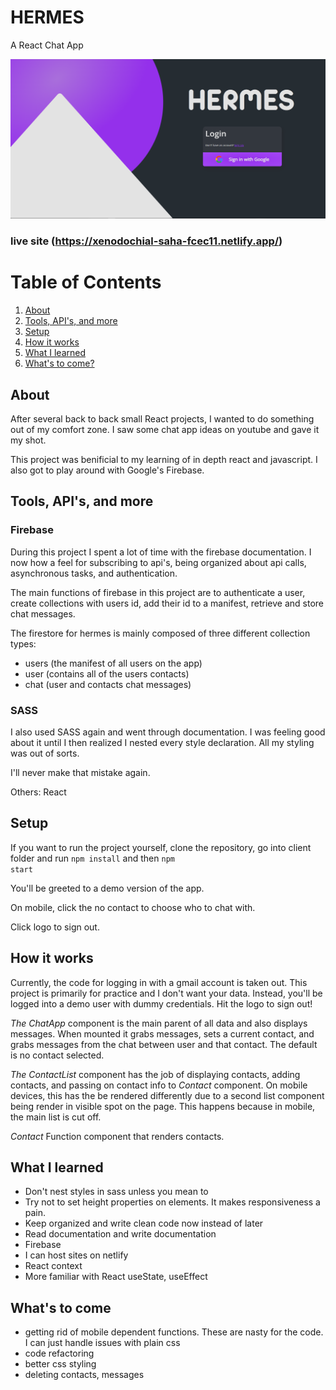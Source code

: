 
# HERMES
A React Chat App

 ![Login Screen](/client/src/images/screenshot.png)

### live site (https://xenodochial-saha-fcec11.netlify.app/)

# Table of Contents
1. [About](#whatitdoes)
2. [Tools, API's, and more](#tools)
3. [Setup](#setup)
4. [How it works](#howit)
5. [What I learned](#learned)
6. [What's to come?](#whattocome)

## About <a name="whatitdoes"></a>
After several back to back small React projects, I wanted to do something out of my comfort zone.
I saw some chat app ideas on youtube and gave it my shot. 

This project was benificial to my learning of in depth react and javascript. I also got to play around with Google's Firebase.

## Tools, API's, and more <a name="tools"></a>
### Firebase
During this project I spent a lot of time with the firebase documentation. I now how a feel for subscribing to api's, being organized about api calls,
asynchronous tasks, and authentication. 

The main functions of firebase in this project are to authenticate a user, create collections with users id, add their id to a manifest, retrieve and store chat messages.

The firestore for hermes is mainly composed of three different collection types: 
- users (the manifest of all users on the app)
- user (contains all of the users contacts)
- chat (user and contacts chat messages)

### SASS
I also used SASS again and went through documentation. I was feeling good about it until I then realized I nested every style declaration.
All my styling was out of sorts.

I'll never make that mistake again.

Others: React

## Setup <a name="setup"></a>
If you want to run the project yourself, clone the repository, go into client folder and run 
<code>npm install</code> and then <code>npm start</code>

You'll be greeted to a demo version of the app.

On mobile, click the no contact to choose who to chat with. 

Click logo to sign out.

## How it works <a name="howit"></a>
Currently, the code for logging in with a gmail account is taken out. This project is primarily for practice and I don't want your data. Instead, you'll be logged
into a demo user with dummy credentials. Hit the logo to sign out!

*The ChatApp* component is the main parent of all data and also displays messages. When mounted it grabs messages, sets a current contact, and grabs messages from the chat
between user and that contact. The default is no contact selected.

*The ContactList* component has the job of displaying contacts, adding contacts, and passing on contact info to *Contact* component. On mobile devices,
this has the be rendered differently due to a second list component being render in visible spot on the page. This happens because in mobile, the main list is cut off.

*Contact*
Function component that renders contacts. 


## What I learned <a name="learned"></a>
- Don't nest styles in sass unless you mean to 
- Try not to set height properties on elements. It makes responsiveness a pain.
- Keep organized and write clean code now instead of later
- Read documentation and write documentation
- Firebase
- I can host sites on netlify
- React context
- More familiar with React useState, useEffect


## What's to come <a name="whattocome"></a>
- getting rid of mobile dependent functions. These are nasty for the code. I can just
handle issues with plain css
- code refactoring
- better css styling
- deleting contacts, messages
